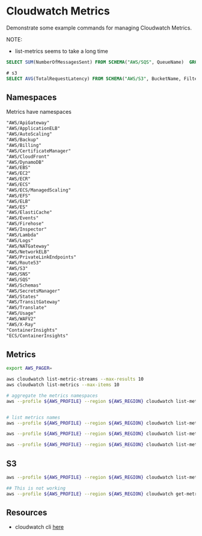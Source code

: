 # Cloudwatch Metrics

Demonstrate some example commands for managing Cloudwatch Metrics.  

NOTE:

* list-metrics seems to take a long time
```sql
SELECT SUM(NumberOfMessagesSent) FROM SCHEMA("AWS/SQS", QueueName)  GROUP BY QueueName ORDER BY SUM() DESC LIMIT 10

# s3
SELECT AVG(TotalRequestLatency) FROM SCHEMA("AWS/S3", BucketName, FilterId) WHERE FilterId = 'EntireBucket' GROUP BY BucketName ORDER BY AVG() DESC
```

## Namespaces

Metrics have namespaces  

```txt
"AWS/ApiGateway"
"AWS/ApplicationELB"
"AWS/AutoScaling"
"AWS/Backup"
"AWS/Billing"
"AWS/CertificateManager"
"AWS/CloudFront"
"AWS/DynamoDB"
"AWS/EBS"
"AWS/EC2"
"AWS/ECR"
"AWS/ECS"
"AWS/ECS/ManagedScaling"
"AWS/EFS"
"AWS/ELB"
"AWS/ES"
"AWS/ElastiCache"
"AWS/Events"
"AWS/Firehose"
"AWS/Inspector"
"AWS/Lambda"
"AWS/Logs"
"AWS/NATGateway"
"AWS/NetworkELB"
"AWS/PrivateLinkEndpoints"
"AWS/Route53"
"AWS/S3"
"AWS/SNS"
"AWS/SQS"
"AWS/Schemas"
"AWS/SecretsManager"
"AWS/States"
"AWS/TransitGateway"
"AWS/Translate"
"AWS/Usage"
"AWS/WAFV2"
"AWS/X-Ray"
"ContainerInsights"
"ECS/ContainerInsights"
```

## Metrics

```sh
export AWS_PAGER=

aws cloudwatch list-metric-streams --max-results 10
aws cloudwatch list-metrics --max-items 10

# aggregate the metrics namespaces
aws --profile ${AWS_PROFILE} --region ${AWS_REGION} cloudwatch list-metrics | jq '.Metrics[].Namespace' | sort | uniq


# list metrics names
aws --profile ${AWS_PROFILE} --region ${AWS_REGION} cloudwatch list-metrics --namespace "AWS/EC2"

aws --profile ${AWS_PROFILE} --region ${AWS_REGION} cloudwatch list-metrics --namespace "AWS/S3"

aws --profile ${AWS_PROFILE} --region ${AWS_REGION} cloudwatch list-metrics --namespace "AWS/Lambda"
```

## S3

```sh
aws --profile ${AWS_PROFILE} --region ${AWS_REGION} cloudwatch list-metrics --namespace "AWS/S3" --dimensions Name=BucketName,Value=${BUCKET_NAME}

## This is not working
aws --profile ${AWS_PROFILE} --region ${AWS_REGION} cloudwatch get-metric-statistics --namespace "AWS/S3" --metric-name "NumberOfObjects" --dimensions Name=BucketName,Value=${BUCKET_NAME} Name=StorageType,Value=AllStorageTypes --start-time $(gdate -u -d "1 day ago" +"%Y-%m-%dT%H:%M:%SZ") --end-time $(gdate -u +"%Y-%m-%dT%H:%M:%SZ")  --period 86400 --statistics "Maximum"
```

## Resources

* cloudwatch cli [here](https://docs.aws.amazon.com/cli/latest/reference/cloudwatch/index.html)
